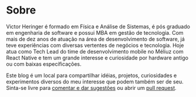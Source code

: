 # Sobre

Victor Heringer é formado em Física e Análise de Sistemas, é pós graduado em engenharia de software e possui MBA em gestão de tecnologia. 
Com mais de dez anos de atuação na área de desenvolvimento de software,
já teve experiências com diversas vertentes de negócios e tecnologia. Hoje atua como Tech Lead do time de desenvolvimento mobile
no Méliuz com React Native e tem um grande interesse e curiosidade por hardware antigo ou com baixas específicações.

Este blog é um local para compartilhar idéias, projetos, curiosidades e experimentos diversos do meu interesse que podem também
ser de seu. Sinta-se livre para [comentar e dar sugestões](https://github.com/victorheringer/victorheringer.github.io/issues) ou
abrir um [pull request](https://github.com/victorheringer/victorheringer.github.io).
